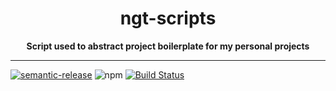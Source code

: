 <div align="center">
  <h1>ngt-scripts</h1>
  <strong>Script used to abstract project boilerplate for my personal projects</strong>
</div>
<hr>

[![semantic-release](https://img.shields.io/badge/%20%20%F0%9F%93%A6%F0%9F%9A%80-semantic--release-e10079.svg)](https://github.com/semantic-release/semantic-release)
![npm](https://img.shields.io/npm/v/ngt-scripts.svg)
[![Build Status](https://travis-ci.com/Nargonath/ngt-scripts.svg?branch=master)](https://travis-ci.com/Nargonath/ngt-scripts)
